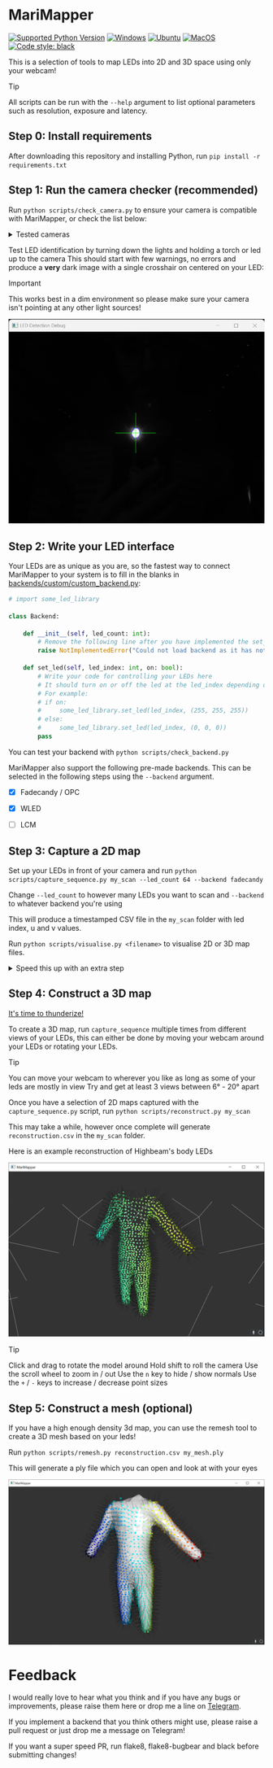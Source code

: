 # MariMapper

[![Supported Python Version](https://img.shields.io/badge/python-3.9%20%7C%203.10%20%7C%203.11-blue)]()
[![Windows](https://github.com/TheMariday/MariMapper/actions/workflows/test_windows.yml/badge.svg)](https://github.com/TheMariday/MariMapper/actions/workflows/test_windows.yml)
[![Ubuntu](https://github.com/TheMariday/MariMapper/actions/workflows/test_ubuntu.yml/badge.svg)](https://github.com/TheMariday/MariMapper/actions/workflows/test_ubuntu.yml)
[![MacOS](https://github.com/TheMariday/MariMapper/actions/workflows/test_mac.yml/badge.svg)](https://github.com/TheMariday/MariMapper/actions/workflows/test_mac.yml)
[![Code style: black](https://img.shields.io/badge/code%20style-black-000000.svg)](https://github.com/psf/black)

This is a selection of tools to map LEDs into 2D and 3D space using only your webcam!

> [!TIP]
> All scripts can be run with the `--help` argument to list optional parameters such as resolution, exposure and latency.

## Step 0: Install requirements

After downloading this repository and installing Python, run `pip install -r requirements.txt`

## Step 1: Run the camera checker (recommended)

Run `python scripts/check_camera.py` to ensure your camera is compatible with MariMapper, or check the list below:

<details>

<summary>Tested cameras</summary>

- [x] HP Webcam HD 4310 - settings may not revert
- [x] Logitech c920 - Works perfectly
- [ ] Alienware built in webcam - cannot set exposure times due to custom V4L2 controls

</details>

Test LED identification by turning down the lights and holding a torch or led up to the camera
This should start with few warnings, no errors and produce a **very** dark image
with a single crosshair on centered on your LED:

> [!IMPORTANT]
> This works best in a dim environment so please make sure your camera isn't pointing at any other light sources!

![alt text](docs/images/camera_check.png "Camera Check window")

## Step 2: Write your LED interface

Your LEDs are as unique as you are,
so the fastest way to connect MariMapper to your system is to fill in the blanks
in [backends/custom/custom_backend.py](backends/custom/custom_backend.py):

```python
# import some_led_library

class Backend:

    def __init__(self, led_count: int):
        # Remove the following line after you have implemented the set_led function!
        raise NotImplementedError("Could not load backend as it has not been implemented, go implement it!")

    def set_led(self, led_index: int, on: bool):
        # Write your code for controlling your LEDs here
        # It should turn on or off the led at the led_index depending on the "on" variable
        # For example:
        # if on:
        #     some_led_library.set_led(led_index, (255, 255, 255))
        # else:
        #     some_led_library.set_led(led_index, (0, 0, 0))
        pass

```

You can test your backend with `python scripts/check_backend.py`

MariMapper also support the following pre-made backends. This can be selected in the following steps using the `--backend`
argument.

- [x] Fadecandy / OPC
- [x] WLED
- [ ] LCM


## Step 3: Capture a 2D map

Set up your LEDs in front of your camera and
run `python scripts/capture_sequence.py my_scan --led_count 64 --backend fadecandy`

Change `--led_count` to however many LEDs you want to scan and `--backend` to whatever backend you're using

This will produce a timestamped CSV file in the `my_scan` folder with led index, u and v values.

Run `python scripts/visualise.py <filename>` to visualise 2D or 3D map files.

<details>

<summary>Speed this up with an extra step</summary>

Place one of your addressable LEDs in front of your camera

Run `python scripts/check_latency.py --backend fadecandy`

Change `--backend` to whatever backend you're using.

Once complete, the recommended latency will be listed in the console in milliseconds.
This can be used in `capture_sequence.py` using the `--latency` argument to speed up scans

</details>

## Step 4: Construct a 3D map

[It's time to thunderize!](https://youtu.be/-5KJiHc3Nuc?t=121)

To create a 3D map, run `capture_sequence` multiple times from different views of your LEDs,
this can either be done by moving your webcam around your LEDs or rotating your LEDs.

> [!TIP]
> You can move your webcam to wherever you like as long as some of your leds are mostly in view
> Try and get at least 3 views between 6° - 20° apart

Once you have a selection of 2D maps captured with the `capture_sequence.py` script,
run `python scripts/reconstruct.py my_scan`

This may take a while, however once complete will generate `reconstruction.csv` in the `my_scan` folder.

Here is an example reconstruction of Highbeam's body LEDs

![alt text](docs/images/reconstruct_with_normals.png "Highbeam LED reconstruction")

> [!TIP]
> Click and drag to rotate the model around
> Hold shift to roll the camera
> Use the scroll wheel to zoom in / out
> Use the `n` key to hide / show normals
> Use the `+` / `-` keys to increase / decrease point sizes

## Step 5: Construct a mesh (optional)

If you have a high enough density 3d map, you can use the remesh tool to create a 3D mesh based on your leds!

Run `python scripts/remesh.py reconstruction.csv my_mesh.ply`

This will generate a ply file which you can open and look at with your eyes

![alt text](docs/images/remesh_with_normals.png "Highbeam LED mesh reconstruction")

# Feedback

I would really love to hear what you think and if you have any bugs or improvements, please raise them here or drop me a
line on [Telegram](https://t.me/themariday).

If you implement a backend that you think others might use, please raise a pull request or just drop me a message on
Telegram!

If you want a super speed PR, run flake8, flake8-bugbear and black before submitting changes!
